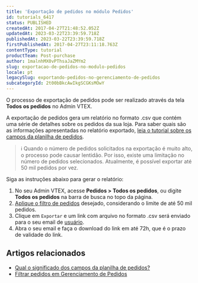 ```yaml
---
title: 'Exportação de pedidos no módulo Pedidos'
id: tutorials_6417
status: PUBLISHED
createdAt: 2017-04-27T21:48:52.052Z
updatedAt: 2023-03-22T23:39:59.718Z
publishedAt: 2023-03-22T23:39:59.718Z
firstPublishedAt: 2017-04-27T23:11:18.763Z
contentType: tutorial
productTeam: Post-purchase
author: 1malnhMX0vPThsaJaZMYm2
slug: exportacao-de-pedidos-no-modulo-pedidos
locale: pt
legacySlug: exportando-pedidos-no-gerenciamento-de-pedidos
subcategoryId: 2t00bBkcAwIkgSCGKsMOwY
---
```


O processo de exportação de pedidos pode ser realizado através da tela **Todos os pedidos** no Admin VTEX.

A exportação de pedidos gera um relatório no formato .csv que contém uma série de detalhes sobre os pedidos da sua loja. Para saber quais são as informações apresentadas no relatório exportado, [leia o tutorial sobre os campos da planilha de pedidos](https://help.vtex.com/pt/tutorial/planilha-de-pedidos--31m1ewsmsEe0WS4So2aGMY).

>ℹ️ Quando o número de pedidos solicitados na exportação é muito alto, o processo pode causar lentidão. Por isso, existe uma limitação no número de pedidos selecionados. Atualmente, é possível exportar até 50 mil pedidos por vez</b>.

Siga as instruções abaixo para gerar o relatório:

1. No seu Admin VTEX, acesse **Pedidos > Todos os pedidos**, ou digite **Todos os pedidos** na barra de busca no topo da página.
2. [Aplique o filtro de pedidos](https://help.vtex.com/pt/tutorial/como-filtrar-pedidos--tutorials_192) desejado, considerando o limite de até 50 mil pedidos.
3. Clique em `Exportar` e um link com arquivo no formato .csv será enviado para o seu email de [usuário](https://help.vtex.com/pt/tutorial/gerenciar-usuarios--tutorials_512).
4. Abra o seu email e faça o download do link em até 72h, que é o prazo de validade do link.

## Artigos relacionados

- [Qual o significado dos campos da planilha de pedidos?](https://help.vtex.com/pt/tutorial/planilha-de-pedidos--31m1ewsmsEe0WS4So2aGMY)
- [Filtrar pedidos em Gerenciamento de Pedidos](https://help.vtex.com/pt/tutorial/como-filtrar-pedidos--tutorials_192)

